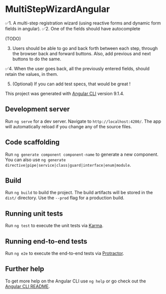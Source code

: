 # MultiStepWizardAngular

✅1. A multi-step registration wizard (using reactive forms and dynamic form fields in angular).
✅2. One of the fields should have autocomplete

(TODO)

3.  Users should be able to go and back forth between each step, through the browser back and forward buttons. Also, add previous and next buttons to do the same.

✅4. When the user goes back, all the previously entered fields, should retain the values, in them.

5.  (Optional) If you can add test specs, that would be great !

This project was generated with [Angular CLI](https://github.com/angular/angular-cli) version 9.1.4.

## Development server

Run `ng serve` for a dev server. Navigate to `http://localhost:4200/`. The app will automatically reload if you change any of the source files.

## Code scaffolding

Run `ng generate component component-name` to generate a new component. You can also use `ng generate directive|pipe|service|class|guard|interface|enum|module`.

## Build

Run `ng build` to build the project. The build artifacts will be stored in the `dist/` directory. Use the `--prod` flag for a production build.

## Running unit tests

Run `ng test` to execute the unit tests via [Karma](https://karma-runner.github.io).

## Running end-to-end tests

Run `ng e2e` to execute the end-to-end tests via [Protractor](http://www.protractortest.org/).

## Further help

To get more help on the Angular CLI use `ng help` or go check out the [Angular CLI README](https://github.com/angular/angular-cli/blob/master/README.md).
